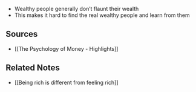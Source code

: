 -   Wealthy people generally don’t flaunt their wealth
-   This makes it hard to find the real wealthy people and learn from them

## Sources
- [[The Psychology of Money - Highlights]]

## Related Notes
- [[Being rich is different from feeling rich]] 
